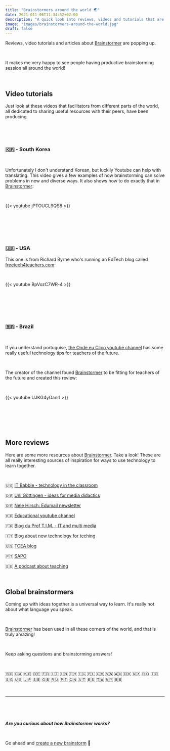 ```yaml
---
title: "Brainstormers around the world 🌏"
date: 2021-011-06T11:34:52+02:00
description: "A quick look into reviews, videos and tutorials that are being shared about Brainstormer"
image: "images/brainstormers-around-the-world.jpg"
draft: false
---
```

Reviews, video tutorials and articles about [Brainstormer](https://www.brainstormer.online/) are popping up. 

&nbsp;

It makes me very happy to see people having productive brainstorming session all around the world!

&nbsp;

## Video tutorials


Just look at these videos that facilitators from different parts of the world, all dedicated to sharing useful resources with their peers, have been producing. 

&nbsp;

&nbsp;

### 🇰🇷 - South Korea

&nbsp;

Unfortunately I don't understand Korean, but luckily Youtube can help with translating. This video gives a few examples of how brainstorming can solve problems in new and diverse ways. It also shows how to do exactly that in [Brainstormer](https://www.brainstormer.online/): 

&nbsp;

{{< youtube jPTOUCL9QS8 >}}

&nbsp;

&nbsp;

&nbsp;

### 🇺🇸 - USA

This one is from Richard Byrne who's running an EdTech blog called [freetech4teachers.com](https://www.freetech4teachers.com/2021/05/a-collaborative-brainstorming-and.html):

&nbsp;

{{< youtube BpVozC7WR-4 >}}

&nbsp;

&nbsp;

&nbsp;

### 🇧🇷 - Brazil

&nbsp;

If you understand portuguise, [the Onde eu Clico youtube channel](https://www.youtube.com/c/Ondeeuclico1) has some really useful technology tips for teachers of the future. 

&nbsp;

The creator of the channel found [Brainstormer](https://www.brainstormer.online/) to be fitting for teachers of the future and created this review:

&nbsp;

{{< youtube UJKG4yOanrI >}}

&nbsp;

&nbsp;

&nbsp;



## More reviews

Here are some more resources about [Brainstormer](https://www.brainstormer.online/). Take a look! These are all really interesting sources of inspiration for ways to use technology to learn together. 

&nbsp;

🇺🇸  [IT Babble - technology in the classroom](https://itbabble.com/2021/05/24/brainstormer-online-a-review/)

🇩🇪  [Uni Göttingen - ideas for media didactics](https://www.zess.uni-goettingen.de/mediendidaktik/2021/07/08/brainstormen-leicht-gemacht-mit-mindwendel/)

🇩🇪  [Nele Hirsch: Edumail newsletter](https://www.getrevue.co/profile/ebildungslabor/issues/edumail-56-herausforderung-vor-ort-veranstaltung-ideen-fur-lernende-lehrende-und-methoden-zum-veranstaltungsabschluss-643893)

🇰🇷 [Educational youtube channel](https://www.youtube.com/watch?v=jfQp0kixhxE)

🇫🇷  [Blog du Prof T.I.M. - IT and multi media](https://blogs.lyceecfadumene.fr/informatique/2021/10/18/brainstormer-online-reflechir-en-equipe/)

🇮🇹  [Blog about new technology for teching](http://marcellomeinero.com/didattica/396-uno-strumento-collaborativo-per-il-brainstorming.html)

🇺🇸  [TCEA blog](https://blog.tcea.org/planning-now-for-engaging-staff-development-later/)

🇵🇹  [SAPO](https://tek.sapo.pt/extras/site-do-dia/artigos/conheca-uma-plataforma-que-ajuda-equipas-remotas-em-sessoes-de-brainstorming-mais-produtivas#)

🇸🇪  [A podcast about teaching](http://www.skolspanarna.se/avsnitt-278-100-pepp-pa-g/)

&nbsp;

## Global brainstormers

Coming up with ideas together is a universal way to learn. It's really not about what language you speak.

&nbsp;

[Brainstormer](https://www.brainstormer.online/) has been used in all these corners of the world, and that is truly amazing! 

&nbsp;

Keep asking questions and brainstorming answers!

&nbsp;

🇧🇷 🇨🇦 🇰🇷 🇩🇪 🇫🇷 🇮🇹 🇮🇳 🇹🇭 🇪🇨 🇵🇱 🇨🇭 🇻🇳 🇦🇺 🇩🇰 🇲🇽 🇷🇴 🇹🇷 🇸🇬 🇺🇸 🇯🇵 🇸🇪 🇬🇧 🇷🇺 🇵🇹 🇨🇳 🇦🇹 🇪🇸 🇹🇼 🇲🇾 🇧🇪 

&nbsp;

___

&nbsp;

&nbsp;

***Are you curious about how Brainstormer works?***

&nbsp;

Go ahead and [create a new brainstorm](https://www.app.brainstormer.online/brainstorms/new) 🧠





